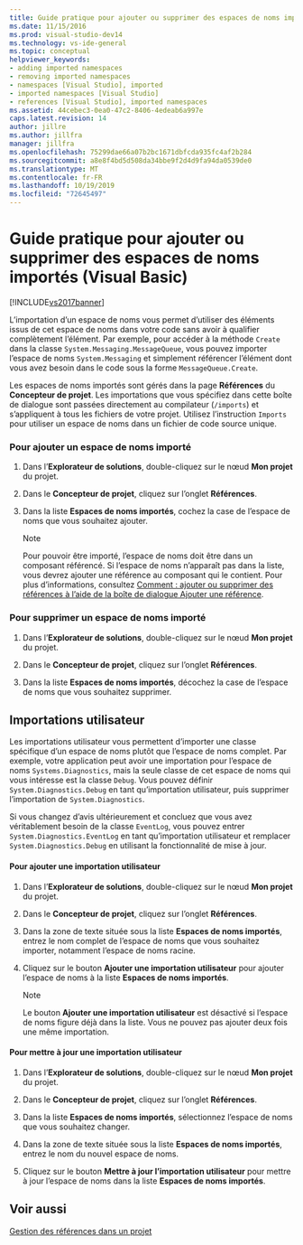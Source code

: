 ```yaml
---
title: Guide pratique pour ajouter ou supprimer des espaces de noms importés (Visual Basic) | Microsoft Docs
ms.date: 11/15/2016
ms.prod: visual-studio-dev14
ms.technology: vs-ide-general
ms.topic: conceptual
helpviewer_keywords:
- adding imported namespaces
- removing imported namespaces
- namespaces [Visual Studio], imported
- imported namespaces [Visual Studio]
- references [Visual Studio], imported namespaces
ms.assetid: 44cebec3-0ea0-47c2-8406-4edeab6a997e
caps.latest.revision: 14
author: jillre
ms.author: jillfra
manager: jillfra
ms.openlocfilehash: 75299dae66a07b2bc1671dbfcda935fc4af2b284
ms.sourcegitcommit: a8e8f4bd5d508da34bbe9f2d4d9fa94da0539de0
ms.translationtype: MT
ms.contentlocale: fr-FR
ms.lasthandoff: 10/19/2019
ms.locfileid: "72645497"
---
```

# <a name="how-to-add-or-remove-imported-namespaces-visual-basic"></a>Guide pratique pour ajouter ou supprimer des espaces de noms importés (Visual Basic)
[!INCLUDE[vs2017banner](../includes/vs2017banner.md)]

L’importation d’un espace de noms vous permet d’utiliser des éléments issus de cet espace de noms dans votre code sans avoir à qualifier complètement l’élément. Par exemple, pour accéder à la méthode `Create` dans la classe `System.Messaging.MessageQueue`, vous pouvez importer l’espace de noms `System.Messaging` et simplement référencer l’élément dont vous avez besoin dans le code sous la forme `MessageQueue.Create`.

 Les espaces de noms importés sont gérés dans la page **Références** du **Concepteur de projet**. Les importations que vous spécifiez dans cette boîte de dialogue sont passées directement au compilateur (`/imports`) et s’appliquent à tous les fichiers de votre projet. Utilisez l’instruction `Imports` pour utiliser un espace de noms dans un fichier de code source unique.

### <a name="to-add-an-imported-namespace"></a>Pour ajouter un espace de noms importé

1. Dans l’**Explorateur de solutions**, double-cliquez sur le nœud **Mon projet** du projet.

2. Dans le **Concepteur de projet**, cliquez sur l’onglet **Références**.

3. Dans la liste **Espaces de noms importés**, cochez la case de l’espace de noms que vous souhaitez ajouter.

    > [!NOTE]
    > Pour pouvoir être importé, l’espace de noms doit être dans un composant référencé. Si l’espace de noms n’apparaît pas dans la liste, vous devrez ajouter une référence au composant qui le contient. Pour plus d’informations, consultez [Comment : ajouter ou supprimer des références à l’aide de la boîte de dialogue Ajouter une référence](https://msdn.microsoft.com/3bd75d61-f00c-47c0-86a2-dd1f20e231c9).

### <a name="to-remove-an-imported-namespace"></a>Pour supprimer un espace de noms importé

1. Dans l’**Explorateur de solutions**, double-cliquez sur le nœud **Mon projet** du projet.

2. Dans le **Concepteur de projet**, cliquez sur l’onglet **Références**.

3. Dans la liste **Espaces de noms importés**, décochez la case de l’espace de noms que vous souhaitez supprimer.

## <a name="user-imports"></a>Importations utilisateur
 Les importations utilisateur vous permettent d’importer une classe spécifique d’un espace de noms plutôt que l’espace de noms complet. Par exemple, votre application peut avoir une importation pour l’espace de noms `Systems.Diagnostics`, mais la seule classe de cet espace de noms qui vous intéresse est la classe `Debug`. Vous pouvez définir `System.Diagnostics.Debug` en tant qu’importation utilisateur, puis supprimer l’importation de `System.Diagnostics`.

 Si vous changez d’avis ultérieurement et concluez que vous avez véritablement besoin de la classe `EventLog`, vous pouvez entrer `System.Diagnostics.EventLog` en tant qu’importation utilisateur et remplacer `System.Diagnostics.Debug` en utilisant la fonctionnalité de mise à jour.

#### <a name="to-add-a-user-import"></a>Pour ajouter une importation utilisateur

1. Dans l’**Explorateur de solutions**, double-cliquez sur le nœud **Mon projet** du projet.

2. Dans le **Concepteur de projet**, cliquez sur l’onglet **Références**.

3. Dans la zone de texte située sous la liste **Espaces de noms importés**, entrez le nom complet de l’espace de noms que vous souhaitez importer, notamment l’espace de noms racine.

4. Cliquez sur le bouton **Ajouter une importation utilisateur** pour ajouter l’espace de noms à la liste **Espaces de noms importés**.

    > [!NOTE]
    > Le bouton **Ajouter une importation utilisateur** est désactivé si l’espace de noms figure déjà dans la liste. Vous ne pouvez pas ajouter deux fois une même importation.

#### <a name="to-update-a-user-import"></a>Pour mettre à jour une importation utilisateur

1. Dans l’**Explorateur de solutions**, double-cliquez sur le nœud **Mon projet** du projet.

2. Dans le **Concepteur de projet**, cliquez sur l’onglet **Références**.

3. Dans la liste **Espaces de noms importés**, sélectionnez l’espace de noms que vous souhaitez changer.

4. Dans la zone de texte située sous la liste **Espaces de noms importés**, entrez le nom du nouvel espace de noms.

5. Cliquez sur le bouton **Mettre à jour l’importation utilisateur** pour mettre à jour l’espace de noms dans la liste **Espaces de noms importés**.

## <a name="see-also"></a>Voir aussi
 [Gestion des références dans un projet](../ide/managing-references-in-a-project.md)
